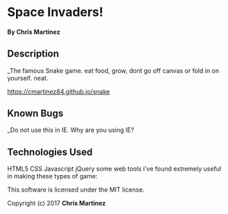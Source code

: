 

# Space Invaders!

#### By Chris Martinez

## Description
_The famous Snake game. eat food, grow, dont go off canvas or fold in on yourself. neat.

https://cmartinez84.github.io/snake

## Known Bugs
_Do not use this in IE. Why are you using IE?

## Technologies Used

HTML5
CSS
Javascript
jQuery
some web tools i've found extremely useful in making these types of game:


This software is licensed under the MIT license.

Copyright (c) 2017 **Chris Martinez**
